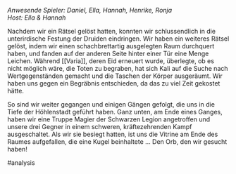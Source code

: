 _Anwesende Spieler: Daniel, Ella, Hannah, Henrike, Ronja_  
_Host: Ella & Hannah_

Nachdem wir ein Rätsel gelöst hatten, konnten wir schlussendlich in die unterirdische Festung der Druiden eindringen. Wir haben ein weiteres Rätsel gelöst, indem wir einen schachbrettartig ausgelegten Raum durchquert haben, und fanden auf der anderen Seite hinter einer Tür eine Menge Leichen. Während [[Varia]], deren Eid erneuert wurde, überlegte, ob es nicht möglich wäre, die Toten zu begraben, hat sich Kali auf die Suche nach Wertgegenständen gemacht und die Taschen der Körper ausgeräumt. Wir haben uns gegen ein Begräbnis entschieden, da das zu viel Zeit gekostet hätte.

So sind wir weiter gegangen und einigen Gängen gefolgt, die uns in die Tiefe der Höhlenstadt geführt haben. Ganz unten, am Ende eines Ganges, haben wir eine Truppe Magier der Schwarzen Legion angetroffen und unsere drei Gegner in einem schweren, kräftezehrenden Kampf ausgeschaltet. Als wir sie besiegt hatten, ist uns die Vitrine am Ende des Raumes aufgefallen, die eine Kugel beinhaltete … Den Orb, den wir gesucht haben!

#analysis